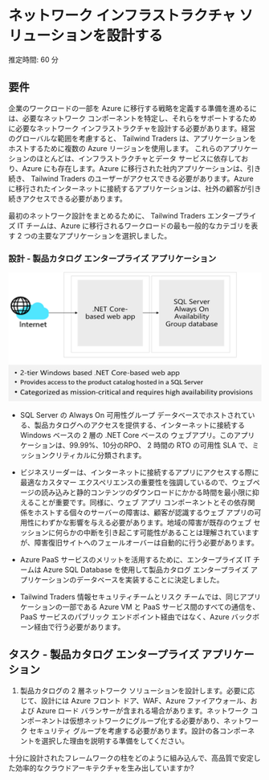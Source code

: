 ﻿---
casestudy:
    title: 'ネットワーク ソリューションの設計 - 製品カタログ エンタープライズ アプリケーション'
    module: 'モジュール 9: ネットワーク インフラストラクチャ ソリューションの設計 (オプション 1)'
---
# ネットワーク インフラストラクチャ ソリューションを設計する  

推定時間: 60 分

## 要件

企業のワークロードの一部を Azure に移行する戦略を定義する準備を進めるには、必要なネットワーク コンポーネントを特定し、それらをサポートするために必要なネットワーク インフラストラクチャを設計する必要があります。経営のグローバルな範囲を考慮すると、 Tailwind Traders は、アプリケーションをホストするために複数の Azure リージョンを使用します。
これらのアプリケーションのほとんどは、インフラストラクチャとデータ サービスに依存しており、Azure にも存在します。Azure に移行された社内アプリケーションは、引き続き、 Tailwind Traders のユーザーがアクセスできる必要があります。Azure に移行されたインターネットに接続するアプリケーションは、社外の顧客が引き続きアクセスできる必要があります。 

最初のネットワーク設計をまとめるために、 Tailwind Traders エンタープライズ IT チームは、Azure に移行されるワークロードの最も一般的なカテゴリを表す 2 つの主要なアプリケーションを選択しました。  

### 設計 - 製品カタログ エンタープライズ アプリケーション

![製品カタログのアーキテクチャ](media/catalog.png)

- SQL Server の Always On 可用性グループ データベースでホストされている、製品カタログへのアクセスを提供する、インターネットに接続する Windows ベースの 2 層の .NET Core ベースの ウェブアプリ。このアプリケーションは、99.99%、10分のRPO、 2 時間の RTO の可用性 SLA で、ミッションクリティカルに分類されます。 

-	ビジネスリーダーは、インターネットに接続するアプリにアクセスする際に最適なカスタマー エクスペリエンスの重要性を強調しているので、ウェブページの読み込みと静的コンテンツのダウンロードにかかる時間を最小限に抑えることが重要です。同様に、ウェブ アプリ コンポーネントとその依存関係をホストする個々のサーバーの障害は、顧客が認識するウェブ アプリの可用性にわずかな影響を与える必要があります。地域の障害が既存のウェブ セッションに何らかの中断を引き起こす可能性があることは理解されていますが、障害復旧サイトへのフェールオーバーは自動的に行う必要があります。

- Azure PaaS サービスのメリットを活用するために、エンタープライズ IT チームは Azure SQL Database を使用して製品カタログ エンタープライズ アプリケーションのデータベースを実装することに決定しました。 

- Tailwind Traders 情報セキュリティチームとリスク チームでは、同じアプリケーションの一部である Azure VM と PaaS サービス間のすべての通信を、PaaS サービスのパブリック エンドポイント経由ではなく、Azure バックボーン経由で行う必要があります。 

## タスク - 製品カタログ エンタープライズ アプリケーション

1. 製品カタログの 2 層ネットワーク ソリューションを設計します。必要に応じて、設計には Azure フロント ドア、WAF、Azure ファイアウォール、および Azure ロード バランサーが含まれる場合があります。ネットワーク コンポーネントは仮想ネットワークにグループ化する必要があり、ネットワーク セキュリティ グループを考慮する必要があります。設計の各コンポーネントを選択した理由を説明する準備をしてください。 

十分に設計されたフレームワークの柱をどのように組み込んで、高品質で安定した効率的なクラウドアーキテクチャを生み出していますか?

